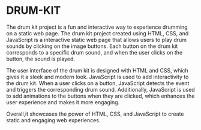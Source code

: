 # DRUM-KIT
 The drum kit project is a fun and interactive way to experience drumming on a static web page.
 The drum kit project created using HTML, CSS, and JavaScript is a interactive static web page that allows users to play drum sounds by clicking on the image buttons. Each button on the drum kit corresponds to a specific drum sound, and when the user clicks on the button, the sound is played.
 
 The user interface of the drum kit is designed with HTML and CSS, which gives it a sleek and modern look.
 JavaScript is used to add interactivity to the drum kit. When a user clicks on a button, JavaScript detects the event and triggers the corresponding drum sound. Additionally, JavaScript is used to add animations to the buttons when they are clicked, which enhances the user experience and makes it more engaging.
 
 Overall,it showcases the power of HTML, CSS, and JavaScript to create static and engaging web experiences.
